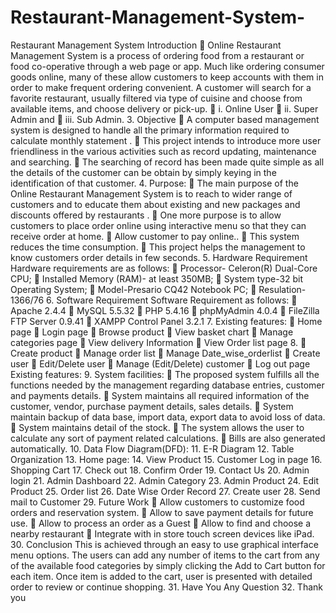# Restaurant-Management-System-
Restaurant  Management System 
Introduction  Online Restaurant Management System is a process of ordering food from a restaurant or food co-operative through a web page or app. Much like ordering consumer goods online, many of these allow customers to keep accounts with them in order to make frequent ordering convenient. A customer will search for a favorite restaurant, usually filtered via type of cuisine and choose from available items, and choose delivery or pick-up.  i. Online User  ii. Super Admin and  iii. Sub Admin.
3. Objective  A computer based management system is designed to handle all the primary information required to calculate monthly statement .  This project intends to introduce more user friendliness in the various activities such as record updating, maintenance and searching.  The searching of record has been made quite simple as all the details of the customer can be obtain by simply keying in the identification of that customer.
4. Purpose:  The main purpose of the Online Restaurant Management System is to reach to wider range of customers and to educate them about existing and new packages and discounts offered by restaurants .  One more purpose is to allow customers to place order online using interactive menu so that they can receive order at home.  Allow customer to pay online..  This system reduces the time consumption.  This project helps the management to know customers order details in few seconds.
5. Hardware Requirement Hardware requirements are as follows:  Processor- Celeron(R) Dual-Core CPU;  Installed Memory (RAM)- at least 350MB;  System type-32 bit Operating System;  Model-Presario CQ42 Notebook PC;  Resulation-1366/76
6. Software Requirement Software Requirement as follows:  Apache 2.4.4  MySQL 5.5.32  PHP 5.4.16  phpMyAdmin 4.0.4  FileZilla FTP Server 0.9.41  XAMPP Control Panel 3.2.1
7. Existing features:  Home page  Login page  Browse product  View basket chart  Manage categories page  View delivery Information  View Order list page
8.  Create product  Manage order list  Manage Date_wise_orderlist  Create user  Edit/Delete user  Manage (Edit/Delete) customer  Log out page Existing features:
9. System facilities:  The proposed system fulfills all the functions needed by the management regarding database entries, customer and payments details.  System maintains all required information of the customer, vendor, purchase payment details, sales details.  System maintain backup of data base, import data, export data to avoid loss of data.  System maintains detail of the stock.  The system allows the user to calculate any sort of payment related calculations.  Bills are also generated automatically.
10. Data Flow Diagram(DFD):
11. E-R Diagram
12. Table Organization
13. Home page:
14. View Product
15. Customer Log in page
16. Shopping Cart
17. Check out
18. Confirm Order
19. Contact Us
20. Admin login
21. Admin Dashboard
22. Admin Category
23. Admin Product
24. Edit Product
25. Order list
26. Date Wise Order Record
27. Create user
28. Send mail to Customer
29. Future Work  Allow customers to customize food orders and reservation system.  Allow to save payment details for future use.  Allow to process an order as a Guest  Allow to find and choose a nearby restaurant  Integrate with in store touch screen devices like iPad.
30. Conclusion This is achieved through an easy to use graphical interface menu options. The users can add any number of items to the cart from any of the available food categories by simply clicking the Add to Cart button for each item. Once item is added to the cart, user is presented with detailed order to review or continue shopping.
31. Have You Any Question
32. Thank you
